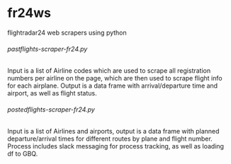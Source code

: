 # fr24ws
flightradar24 web scrapers using python


<h6>pastflights-scraper-fr24.py</h6>
Input is a list of Airline codes which are used to scrape all registration numbers per airline on the page, which are then used to scrape flight info for each airplane. 
Output is a data frame with arrival/departure time and airport, as well as flight status. 

<h6>postedflights-scraper-fr24.py</h6>
Input is a list of Airlines and airports, output is a data frame with planned departure/arrival times for different routes by plane and flight number. 
Process includes slack messaging for process tracking, as well as loading df to GBQ.
